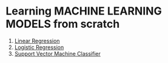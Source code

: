 # Learning **MACHINE LEARNING MODELS** from scratch
1. [Linear Regression](https://youtube.com/playlist?list=PLfFghEzKVmjsxY5ciwh27IyxuFymb798X&feature=shared)
2. [Logistic Regression](https://youtube.com/playlist?list=PLfFghEzKVmjsF8ixJ-xKVuQayPWRH4Sp6&feature=shared)
3. [Support Vector Machine Classifier](https://youtube.com/playlist?list=PLfFghEzKVmjvzS4DILijsdQk27Ew7xIPu&feature=shared)